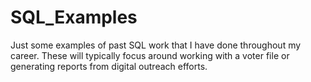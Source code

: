 # SQL_Examples
Just some examples of past SQL work that I have done throughout my career.  These will typically focus around working with a voter file or generating reports from digital outreach efforts.
